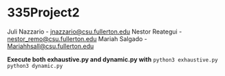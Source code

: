 # 335Project2
Juli Nazzario   - jnazzario@csu.fullerton.edu
Nestor Reategui - nestor_remo@csu.fullerton.edu
Mariah Salgado  - Mariahhsall@csu.fullerton.edu

**Execute both exhaustive.py and dynamic.py with**
`python3 exhaustive.py`
`python3 dynamic.py`


